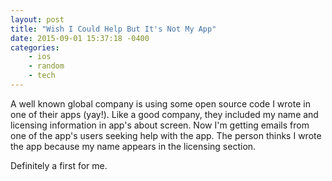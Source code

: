 ```yaml
---
layout: post
title: "Wish I Could Help But It's Not My App"
date: 2015-09-01 15:37:18 -0400
categories: 
    - ios
    - random
    - tech
---
```

A well known global company is using some open source code I wrote in one of their apps (yay!). Like a good company, they included my name and licensing information in app's about screen. Now I'm getting emails from one of the app's users seeking help with the app. The person thinks I wrote the app because my name appears in the licensing section. 

Definitely a first for me.
